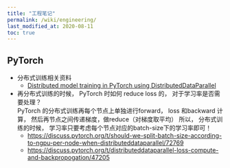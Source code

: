 ```yaml
---
title: "工程笔记"
permalink: /wiki/engineering/
last_modified_at: 2020-08-11
toc: true
---
```


## PyTorch

- 分布式训练相关资料  
  - [Distributed model training in PyTorch using DistributedDataParallel](https://spell.ml/blog/pytorch-distributed-data-parallel-XvEaABIAAB8Ars0e)
- 再分布式训练的时候， PyTorch 时如何 reduce loss 的， 对于学习率是否需要处理？  
  PyTorch 的分布式训练再每个节点上单独进行forward， loss 和backward 计算， 然后再节点之间传递梯度，做reduce（对梯度取平均）
  所以， 分布式训练的时候， 学习率只要考虑每个节点对应的batch-size下的学习率即可！
  - https://discuss.pytorch.org/t/should-we-split-batch-size-according-to-ngpu-per-node-when-distributeddataparallel/72769
  - https://discuss.pytorch.org/t/distributeddataparallel-loss-compute-and-backpropogation/47205
